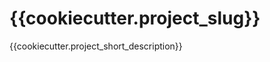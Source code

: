 {{cookiecutter.project_slug}}
==============================

{{cookiecutter.project_short_description}}

